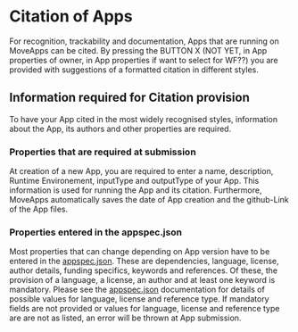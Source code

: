 # Citation of Apps

For recognition, trackability and documentation, Apps that are running on MoveApps can be cited. By pressing the BUTTON X (NOT YET, in App properties of owner, in App properties if want to select for WF??) you are provided with suggestions of a formatted citation in different styles.

## Information required for Citation provision
To have your App  cited in the most widely recognised styles, information about the App, its authors and other properties are required.

### Properties that are required at submission
At creation of a new App, you are required to enter a name, description, Runtime Environement, inputType and outputType of your App. This information is used for running the App and its citation. Furthermore, MoveApps automatically saves the date of App creation and the github-Link of the App files.

### Properties entered in the appspec.json
Most properties that can change depending on App version have to be entered in the [appspec.json](appspec.md). These are dependencies, language, license, author details, funding specifics, keywords and references. Of these, the provision of a language, a license, an author and at least one keyword is mandatory. Please see the [appspec.json](appspec.md) documentation for details of possible values for language, license and reference type. If mandatory fields are not provided or values for language, license and reference type are are not as listed, an error will be thrown at App submission.